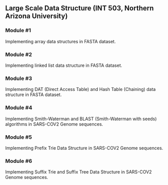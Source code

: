## Large Scale Data Structure (INT 503, Northern Arizona University)

### Module #1

Implementing array data structures in FASTA dataset.

### Module #2

Implementing linked list data structure in FASTA dataset.

### Module #3

Implementing DAT (Direct Access Table) and Hash Table (Chaining) data structure in FASTA dataset.

### Module #4

Implementing Smith-Waterman and BLAST (Smith-Waterman with seeds) algorithms in SARS-COV2 Genome sequences.

### Module #5

Implementing Prefix Trie Data Structure in SARS-COV2 Genome sequences.

### Module #6

Implementing Suffix Trie and Suffix Tree Data Structure in SARS-COV2 Genome sequences.
